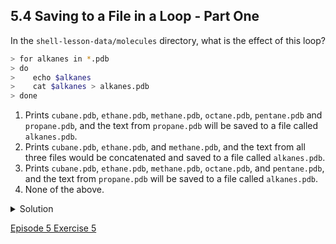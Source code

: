 ## 5.4 Saving to a File in a Loop - Part One

In the ```shell-lesson-data/molecules``` directory, what is the effect of this loop?

```bash
> for alkanes in *.pdb
> do
>    echo $alkanes
>    cat $alkanes > alkanes.pdb
> done
```

1. Prints ```cubane.pdb```, ```ethane.pdb```, ```methane.pdb```, ```octane.pdb```, ```pentane.pdb``` and ```propane.pdb```, and the text from ```propane.pdb``` will be saved to a file called ```alkanes.pdb```.
2. Prints ```cubane.pdb```, ```ethane.pdb```, and ```methane.pdb```, and the text from all three files would be concatenated and saved to a file called ```alkanes.pdb```.
3. Prints ```cubane.pdb```, ```ethane.pdb```, ```methane.pdb```, ```octane.pdb```, and ```pentane.pdb```, and the text from ```propane.pdb``` will be saved to a file called ```alkanes.pdb```.
4. None of the above.

<details>
  <summary>
Solution
  </summary>
The text from each file in turn gets written to the <code>alkanes.pdb</code> file. However, the file gets overwritten on each loop iteration, so the final content of <code>alkanes.pdb</code> is the text from the <code>propane.pdb</code> file.
</details>

[Episode 5 Exercise 5](episode5_ex5.md)
